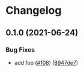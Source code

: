 # Changelog

## 0.1.0 (2021-06-24)


### Bug Fixes

* add foo ([#108](https://www.github.com/noslouch/workflow-debug/issues/108)) ([8947de7](https://www.github.com/noslouch/workflow-debug/commit/8947de7d401b64c23d1cc9746e27eac408dd741a))
